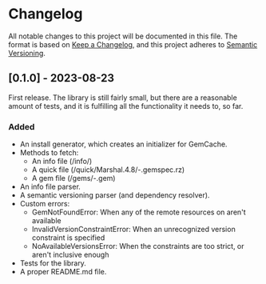 # Changelog
All notable changes to this project will be documented in this file.
The format is based on [Keep a Changelog](https://keepachangelog.com/en/1.0.0/),
and this project adheres to [Semantic Versioning](https://semver.org/spec/v2.0.0.html).

## [0.1.0] - 2023-08-23
First release. The library is still fairly small, but there are a reasonable amount of tests, and
it is fulfilling all the functionality it needs to, so far.

### Added
- An install generator, which creates an initializer for GemCache.
- Methods to fetch:
  - An info file (<host>/info/<gem>)
  - A quick file (<host>/quick/Marshal.4.8/<gem>-<version>.gemspec.rz)
  - A gem file (<host>/gems/<gem>-<version>.gem)
- An info file parser.
- A semantic versioning parser (and dependency resolver).
- Custom errors:
  - GemNotFoundError: When any of the remote resources on <host> aren't available
  - InvalidVersionConstraintError: When an unrecognized version constraint is specified
  - NoAvailableVersionsError: When the constraints are too strict, or aren't inclusive enough
- Tests for the library.
- A proper README.md file.
